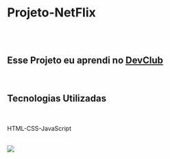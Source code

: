 <h1>Projeto-NetFlix</h1>
<br>
<br>
<h2>Esse Projeto eu aprendi no <a href="http://rodolfomori.com.br/devclub">DevClub</a></h2>
<br>
<h2>Tecnologias Utilizadas</h2>
<br>
<p>HTML-CSS-JavaScript</p>
<br>
<img src="https://github.com/FernandoAlves2024/Meu-Projeto-git/blob/a6258151c88ae2cd67bcda8d90b6419374bd0e34/img/NetFlix.jpg" />
